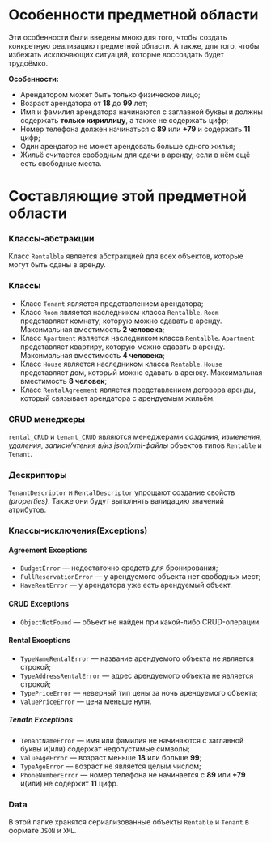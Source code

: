 # Особенности предметной области
Эти особенности были введены мною для того, чтобы создать конкретную реализацию предметной области. А также, для того, чтобы избежать исключающих ситуаций, которые воссоздать будет трудоёмко.

**Особенности:**
- Арендатором может быть только физическое лицо;
- Возраст арендатора от **18** до **99** лет;
- Имя и фамилия арендатора начинаются с заглавной буквы и должны содержать **только кириллицу**, а также не содержать цифр;
- Номер телефона должен начинаться с **89** или **+79** и содержать **11** цифр;
- Один арендатор не может арендовать больше одного жилья;
- Жильё считается свободным для сдачи в аренду, если в нём ещё есть свободные места.

# Составляющие этой предметной области
### Классы-абстракции
Класс `Rentalble` является абстракцией для всех объектов, которые могут быть сданы в аренду.
### Классы
- Класс `Tenant` является представлением арендатора;
- Класс `Room` является наследником класса `Rentalble`. `Room` представляет комнату, которую можно сдавать в аренду. Максимальная вместимость **2 человека**;
- Класс `Apartment` является наследником класса `Rentalble`. `Apartment` представляет квартиру, которую можно сдавать в аренду. Максимальная вместимость **4 человека**;
- Класс `House` является наследником класса `Rentable`. `House` представляет дом, который можно сдавать в аренжу. Максимальная вместимость **8 человек**;
- Класс `RentalAgreement` является представлением договора аренды, который связывает арендатора с арендуемым жильём.
### CRUD менеджеры
`rental_CRUD` и `tenant_CRUD` являются менеджерами *создания, изменения, удаления, записи/чтения в/из json/xml-файлы* объектов типов `Rentable` и `Tenant`.
### Дескрипторы
`TenantDescriptor` и `RentalDescriptor` упрощают создание свойств *(properties)*. Также они будут выполнять валидацию значений атрибутов.
### Классы-исключения(Exceptions)
#### Agreement Exceptions
- `BudgetError` — недостаточно средств для бронирования;
- `FullReservationError` — у арендуемого объекта нет свободных мест;
- `HaveRentError` — у арендатора уже есть арендуемый объект.
#### CRUD Exceptions
- `ObjectNotFound` — объект не найден при какой-либо CRUD-операции.
#### Rental Exceptions
- `TypeNameRentalError` — название арендуемого объекта не является строкой;
- `TypeAddressRentalError` — адрес арендуемого объекта не является строкой;
- `TypePriceError` — неверный тип цены за ночь арендуемого объекта;
- `ValuePriceError` — цена меньше нуля.
##### Tenatn Exceptions
- `TenantNameError` — имя или фамилия не начинаются с заглавной буквы и(или) содержат недопустимые символы;
- `ValueAgeError` — возраст меньше **18** или больше **99**;
- `TypeAgeError` — возраст не является целым числом;
- `PhoneNumberError` — номер телефона не начинается с **89** или **+79** и(или) не содержит **11** цифр.
### Data
В этой папке хранятся сериализованные объекты `Rentable` и `Tenant` в формате `JSON` и `XML`.